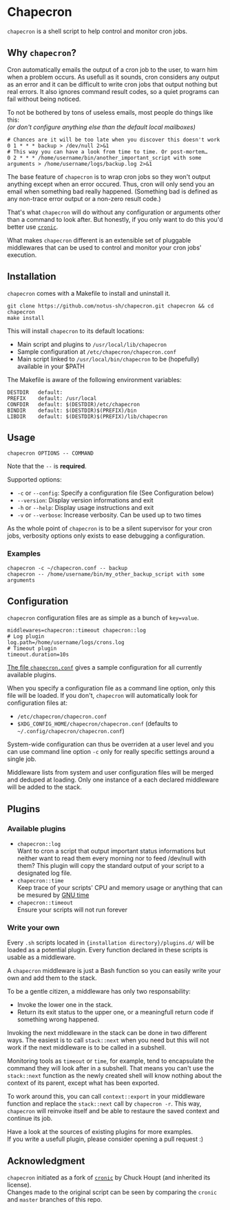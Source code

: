 # Chapecron

`chapecron` is a shell script to help control and monitor cron jobs.

## Why `chapecron`?

Cron automatically emails the output of a cron job to the user, to warn him when a problem occurs.
As usefull as it sounds, cron considers any output as an error and it can be difficult to write cron jobs that output nothing but real errors.
It also ignores command result codes, so a quiet programs can fail without being noticed.

To not be bothered by tons of useless emails, most people do things like this:  
_(or don't configure anything else than the default local mailboxes)_

```
# Chances are it will be too late when you discover this doesn't work
0 1 * * * backup > /dev/null 2>&1
# This way you can have a look from time to time. Or post-mortem…
0 2 * * * /home/username/bin/another_important_script with some arguments > /home/username/logs/backup.log 2>&1
```

The base feature of `chapecron` is to wrap cron jobs so they won't output anything except when an error occured.
Thus, cron will only send you an email when something bad really happened.
(Something bad is defined as any non-trace error output or a non-zero result code.)

That's what `chapecron` will do without any configuration or arguments other than a command to look after.
But honestly, if you only want to do this you'd better use [`cronic`](http://habilis.net/cronic/).

What makes `chapecron` different is an extensible set of pluggable middlewares that can be used to control and monitor your cron jobs' execution.

## Installation

`chapecron` comes with a Makefile to install and uninstall it.

```
git clone https://github.com/notus-sh/chapecron.git chapecron && cd chapecron
make install
```

This will install `chapecron` to its default locations:

* Main script and plugins to `/usr/local/lib/chapecron`
* Sample configuration at `/etc/chapecron/chapecron.conf`
* Main script linked to `/usr/local/bin/chapecron` to be (hopefully) available in your $PATH

The Makefile is aware of the following environment variables:

```
DESTDIR   default:
PREFIX    default: /usr/local
CONFDIR   default: $(DESTDIR)/etc/chapecron
BINDIR    default: $(DESTDIR)$(PREFIX)/bin
LIBDIR    default: $(DESTDIR)$(PREFIX)/lib/chapecron
```


## Usage

```
chapecron OPTIONS -- COMMAND
```

Note that the `--` is **required**.

Supported options:

* `-c` or `--config`: Specify a configuration file (See Configuration below)
* `--version`: Display version informations and exit
* `-h` or `--help`: Display usage instructions and exit
* `-v` or `--verbose`: Increase verbosity. Can be used up to two times

As the whole point of `chapecron` is to be a silent supervisor for your cron jobs, verbosity options only exists to ease debugging a configuration.

### Examples

```
chapecron -c ~/chapecron.conf -- backup
chapecron -- /home/username/bin/my_other_backup_script with some arguments
```

## Configuration

`chapecron` configuration files are as simple as a bunch of `key=value`.

```
middlewares=chapecron::timeout chapecron::log
# Log plugin
log.path=/home/username/logs/crons.log
# Timeout plugin
timeout.duration=10s
```

[The file `chapecron.conf`](https://github.com/notus-sh/chapecron/blob/master/chapecron.conf) gives a sample configuration for all currently available plugins.

When you specify a configuration file as a command line option, only this file will be loaded.
If you don't, `chapecron` will automatically look for configuration files at:

* `/etc/chapecron/chapecron.conf`
* `$XDG_CONFIG_HOME/chapecron/chapecron.conf` (defaults to `~/.config/chapecron/chapecron.conf`)

System-wide configuration can thus be overriden at a user level and you can use command line option `-c` only for really specific settings around a single job.

Middleware lists from system and user configuration files will be merged and deduped at loading.
Only one instance of a each declared middleware will be added to the stack.

## Plugins

### Available plugins

* `chapecron::log`  
  Want to cron a script that output important status informations but neither want to read them every morning nor to feed /dev/null with them? This plugin will copy the standard output of your script to a designated log file.
* `chapecron::time`  
  Keep trace of your scripts' CPU and memory usage or anything that can be mesured by [GNU time](https://www.gnu.org/software/time/)
* `chapecron::timeout`  
  Ensure your scripts will not run forever

### Write your own

Every `.sh` scripts located in `{installation directory}/plugins.d/` will be loaded as a potential plugin.
Every function declared in these scripts is usable as a middleware.

A `chapecron` middleware is just a Bash function so you can easily write your own and add them to the stack.

To be a gentle citizen, a middleware has only two responsability:

* Invoke the lower one in the stack.
* Return its exit status to the upper one, or a meaningfull return code if something wrong happened.

Invoking the next middleware in the stack can be done in two different ways.
The easiest is to call `stack::next` when you need but this will not work if the next middleware is to be called in a subshell.

Monitoring tools as `timeout` or `time`, for example, tend to encapsulate the command they will look after in a subshell.
That means you can't use the `stack::next` function as the newly created shell will know nothing about the context of its parent, except what has been exported.

To work around this, you can call `context::export` in your middleware function and replace the `stack::next` call by `chapecron -r`.
This way, `chapecron` will reinvoke itself and be able to restaure the saved context and continue its job.

Have a look at the sources of existing plugins for more examples.  
If you write a usefull plugin, please consider opening a pull request :)

## Acknowledgment

`chapecron` initiated as a fork of [`cronic`](http://habilis.net/cronic/) by Chuck Houpt (and inherited its license).  
Changes made to the original script can be seen by comparing the `cronic` and `master` branches of this repo.
